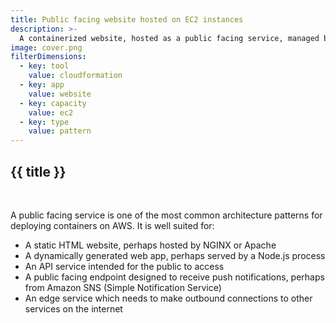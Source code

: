 ```yaml
---
title: Public facing website hosted on EC2 instances
description: >-
  A containerized website, hosted as a public facing service, managed by EC2, hosted on EC2 capacity.
image: cover.png
filterDimensions:
  - key: tool
    value: cloudformation
  - key: app
    value: website
  - key: capacity
    value: ec2
  - key: type
    value: pattern
---
```

<card>

  ## {{ title }}

  <br />

  <diagram filename='diagram.png'></diagram>

  A public facing service is one of the most common architecture patterns for deploying containers on AWS. It is well suited for:

  - A static HTML website, perhaps hosted by NGINX or Apache
  - A dynamically generated web app, perhaps served by a Node.js process
  - An API service intended for the public to access
  - A public facing endpoint designed to receive push notifications, perhaps from Amazon SNS (Simple Notification Service)
  - An edge service which needs to make outbound connections to other services on the internet


</card>

<codefile filename='public-cluster.yml' language='yml'>
</codefile>

<codefile filename='public-service.yml' language='yml'>
</codefile>
